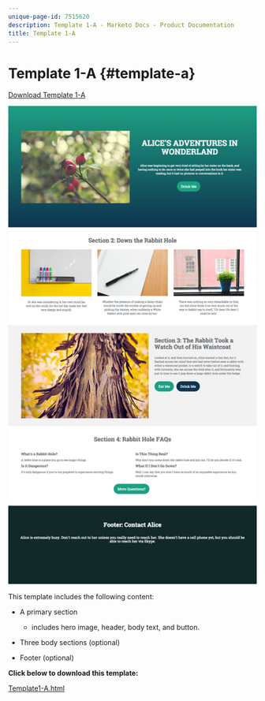 ```yaml
---
unique-page-id: 7515620
description: Template 1-A - Marketo Docs - Product Documentation
title: Template 1-A
---
```


# Template 1-A {#template-a}

[Download Template 1-A](http://docs.marketo.com/download/attachments/7515620/template1-a.html?version=3&modificationdate=1432834576000&api=v2)

![](assets/image2015-5-28-10-3a1-3a40.png)

This template includes the following content:

* A primary section

    * includes hero image, header, body text, and button.

* Three body sections (optional)
* Footer (optional)

**Click below to download this template:**

[Template1-A.html](http://docs.marketo.com/download/attachments/7515620/template1-a.html?version=3&modificationdate=1432834576000&api=v2)
